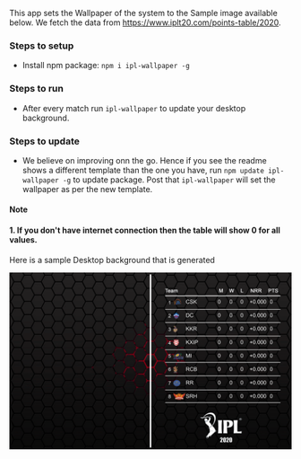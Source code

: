 This app sets the Wallpaper of the system to the Sample image available below. We fetch the data from https://www.iplt20.com/points-table/2020.

### Steps to setup 
* Install npm package: `npm i ipl-wallpaper -g`

### Steps to run
* After every match run `ipl-wallpaper` to update your desktop background.


### Steps to update
* We believe on improving onn the go. Hence if you see the readme shows a different template than the one you have, run `npm update ipl-wallpaper -g` to update package. Post that `ipl-wallpaper` will set the wallpaper as per the new template.

#### Note 
#### 1. If you don't have internet connection then the table will show 0 for all values.

Here is a sample Desktop background that is generated

![Sample desktop](./Assets/Sample.png)
